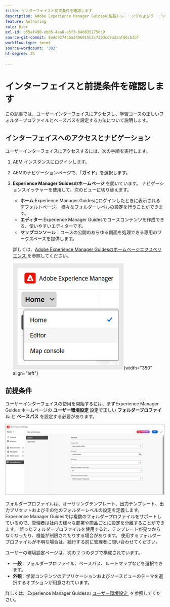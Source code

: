 ```yaml
---
title: インターフェイスと前提条件を確認します
description: Adobe Experience Manager Guidesの製品トレーニングおよびラーニングを利用する際のインターフェイスと前提条件について説明します。
feature: Authoring
role: User
exl-id: b55af490-ebd5-4aa0-a5f3-84d835175dc9
source-git-commit: 8edd9274cba3496015b3c730dcd9a2aafd6cb3bf
workflow-type: tm+mt
source-wordcount: '302'
ht-degree: 2%

---
```


# インターフェイスと前提条件を確認します

この記事では、ユーザーインターフェイスにアクセスし、学習コースの正しいフォルダープロファイルとベースパスを設定する方法について説明します。

## インターフェイスへのアクセスとナビゲーション

ユーザーインターフェイスにアクセスするには、次の手順を実行します。

1. AEM インスタンスにログインします。
2. AEMのナビゲーションページで、「**ガイド**」を選択します。
3. **Experience Manager Guidesのホームページ** を開いています。 ナビゲーションスイッチャーを使用して、次のビューに切り替えます。

   - **ホーム**:Experience Manager Guidesにログインしたときに表示されるデフォルトページ。 様々なフォルダーレベルの設定を行うことができます。
   - **エディター**:Experience Manager Guidesでコースコンテンツを作成できる、使いやすいエディターです。
   - **マップコンソール**：コースの公開のあらゆる側面を処理できる専用のワークスペースを提供します。

   詳しくは、[Adobe Experience Manager Guidesのホームページエクスペリエンス &#x200B;](../user-guide/intro-home-page.md) を参照してください。

   ![](assets/aem-navigation-switcher.png){width="350" align="left"}

## 前提条件

ユーザーインターフェイスの使用を開始するには、まずExperience Manager Guides ホームページの **ユーザー環境設定** 設定で正しい **フォルダープロファイル** と **ベースパス** を設定する必要があります。

![](assets/setup-folder-profile.png)

フォルダープロファイルは、オーサリングテンプレート、出力テンプレート、出力プリセットおよびその他のフォルダーレベルの設定を定義します。 Experience Manager Guidesでは複数のフォルダープロファイルをサポートしているので、管理者は社内の様々な部署や商品ごとに設定を分離することができます。 誤ったフォルダープロファイルを使用すると、テンプレートが見つからなくなったり、機能が制限されたりする場合があります。 使用するフォルダープロファイルが不明な場合は、続行する前に管理者に問い合わせてください。

ユーザーの環境設定ページは、次の 2 つのタブで構成されています。

- **一般**：フォルダープロファイル、ベースパス、ルートマップなどを選択できます。
- **外観**：学習コンテンツのアプリケーションおよびソースビューのテーマを選択するオプションが用意されています。

詳しくは、Experience Manager Guidesの [&#x200B; ユーザー環境設定 &#x200B;](../user-guide/intro-home-page.md#user-preferences) を参照してください。
